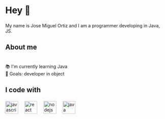 <h1 align="left">Hey 👋 </h1>

###

<p align="left">My name is  Jose Miguel Ortiz and I am a programmer developing in Java, JS.</p>

###

<h2 align="left">About me</h2>

###

<p align="left"><br>📚 I'm currently learning Java <br>🎯 Goals: developer in object<br></p>

###

<h2 align="left">I code with</h2>

###

<div align="left">
  <img src="https://cdn.jsdelivr.net/gh/devicons/devicon/icons/javascript/javascript-original.svg" height="40" alt="javascript logo"  />
  <img width="12" />
  <img src="https://cdn.jsdelivr.net/gh/devicons/devicon/icons/react/react-original.svg" height="40" alt="react logo"  />
  <img width="12" />
  <img src="https://cdn.jsdelivr.net/gh/devicons/devicon/icons/nodejs/nodejs-original.svg" height="40" alt="nodejs logo"  />
  <img width="12" />
  <img src="https://www.vectorlogo.zone/logos/java/java-icon.svg" height="40" alt="java logo" />
  <img width="12" />


</div>

###
